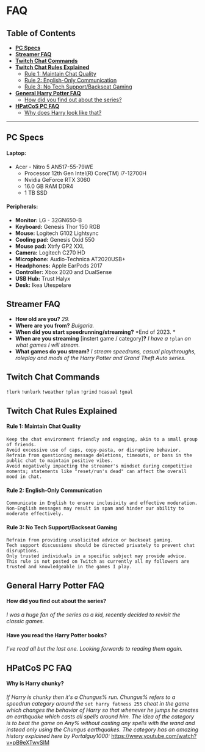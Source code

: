 # FAQ
## Table of Contents
- [**PC Specs**](#pc-specs)
- [**Streamer FAQ**](#streamer-faq)
- [**Twitch Chat Commands**](#twitch-chat-commands)
- [**Twitch Chat Rules Explained**](#twitch-chat-rules-explained)
  - [Rule 1: Maintain Chat Quality](#rule-1-maintain-chat-quality)
  - [Rule 2: English-Only Communication](#rule-2-english-only-communication)
  - [Rule 3: No Tech Support/Backseat Gaming](#rule-3-no-tech-supportbackseat-gaming)
- [**General Harry Potter FAQ**](#harry-potter-general-faq)
  - [How did you find out about the series?](#how-did-you-find-out-about-the-series)
- [**HPatCoS PC FAQ**](#hpatcos-pc-faq)
  - [Why does Harry look like that?](#why-is-harry-chunky)
***
##  PC Specs
#### **Laptop:**
  - Acer - Nitro 5 AN517-55-79WE
    - Processor	12th Gen Intel(R) Core(TM) i7-12700H
    - Nvidia GeForce RTX 3060
    - 16.0 GB RAM DDR4
    - 1 TB SSD
#### **Peripherals:**
  - **Monitor:** LG - 32GN650-B
  - **Keyboard:** Genesis Thor 150 RGB
  - **Mouse:** Logitech G102 Lightsync
  - **Cooling pad:** Genesis Oxid 550
  - **Mouse pad:** Xtrfy GP2 XXL
  - **Camera:** Logitech C270 HD
  - **Microphone:** Audio-Technica AT2020USB+ 
  - **Headphones:** Apple EarPods 2017
  - **Controller:** Xbox 2020 and DualSense
  - **USB Hub:** Trust Halyx
  - **Desk:** Ikea Utespelare
## Streamer FAQ
  - **How old are you?** *29.*
  - **Where are you from?** *Bulgaria.*
  - **When did you start speedrunning/streaming?** *End of 2023. *
  - **When are you streaming** [instert game / category]**?** *I have a* ``!plan`` *on what games I will stream.*
  - **What games do you stream?** *I stream speedruns, casual playthroughs, roleplay and mods of the Harry Potter and Grand Theft Auto series.*
## Twitch Chat Commands
``!lurk`` ``!unlurk`` ``!weather`` ``!plan`` ``!grind`` ``!casual`` ``!goal``
## Twitch Chat Rules Explained
#### **Rule 1: Maintain Chat Quality**
    Keep the chat environment friendly and engaging, akin to a small group of friends.
    Avoid excessive use of caps, copy-pasta, or disruptive behavior.
    Refrain from questioning message deletions, timeouts, or bans in the public chat to maintain positive vibes.
    Avoid negatively impacting the streamer's mindset during competitive moments; statements like "reset/run's dead" can affect the overall mood in chat.
#### **Rule 2: English-Only Communication**
    Communicate in English to ensure inclusivity and effective moderation.
    Non-English messages may result in spam and hinder our ability to moderate effectively.
#### **Rule 3: No Tech Support/Backseat Gaming**
    Refrain from providing unsolicited advice or backseat gaming.
    Tech support discussions should be directed privately to prevent chat disruptions.
    Only trusted individuals in a specific subject may provide advice.
    This rule is not posted on Twitch as currently all my followers are trusted and knowledgeable in the games I play.
## General Harry Potter FAQ
#### **How did you find out about the series?** 
*I was a huge fan of the series as a kid, recently decided to revisit the classic games.*
#### **Have you read the Harry Potter books?** 
*I've read all but the last one. Looking forwards to reading them again.*
## HPatCoS PC FAQ
#### **Why is Harry chunky?** 
*If Harry is chunky then it's a Chungus% run. Chungus% refers to a speedrun category around the* ``set harry fatness 255`` *cheat in the game which changes the behavior of Harry so that whenever he jumps he creates an earthquake which casts all spells around him. The idea of the category is to beat the game on Any% without casting any spells with the wand and instead only using the Chungus earthquakes. The category has an amazing history explained here by Portalguy1000:* https://www.youtube.com/watch?v=pB9eXTwvSIM
